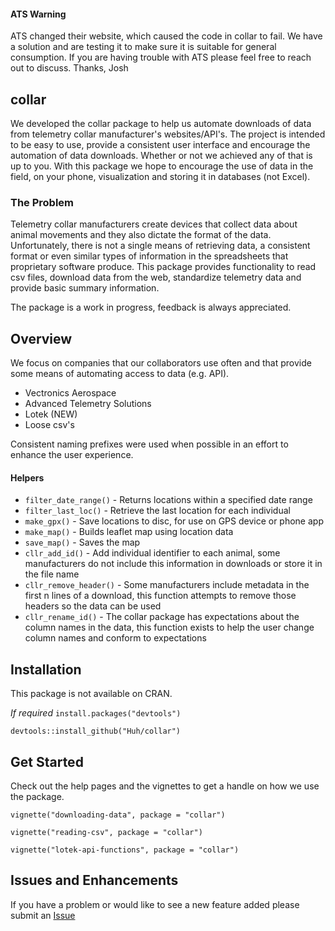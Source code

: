 #### ATS Warning
ATS changed their website, which caused the code in collar to fail. We have a solution and are testing it to make sure it is suitable for general consumption. If you are having trouble with ATS please feel free to reach out to discuss. Thanks, Josh

## collar

We developed the collar package to help us automate downloads of data from telemetry collar manufacturer's websites/API's. The project is intended to be easy to use, provide a consistent user interface and encourage the automation of data downloads. Whether or not we achieved any of that is up to you. With this package we hope to encourage the use of data in the field, on your phone, visualization and storing it in databases (not Excel).

### The Problem

Telemetry collar manufacturers create devices that collect data about animal movements and they also dictate the format of the data. Unfortunately, there is not a single means of retrieving data, a consistent format or even similar types of information in the spreadsheets that proprietary software produce. This package provides functionality to read csv files, download data from the web, standardize telemetry data and provide basic summary information. 

The package is a work in progress, feedback is always appreciated.

## Overview

We focus on companies that our collaborators use often and that provide some means of automating access to data (e.g. API).

- Vectronics Aerospace
- Advanced Telemetry Solutions
- Lotek (NEW)
- Loose csv's

Consistent naming prefixes were used when possible in an effort to enhance the user experience.

#### Helpers

- `filter_date_range()` - Returns locations within a specified date range
- `filter_last_loc()` - Retrieve the last location for each individual
- `make_gpx()` - Save locations to disc, for use on GPS device or phone app
- `make_map()` - Builds leaflet map using location data
- `save_map()` - Saves the map
- `cllr_add_id()` - Add individual identifier to each animal, some manufacturers do not include this information in downloads or store it in the file name
- `cllr_remove_header()` - Some manufacturers include metadata in the first n lines of a download, this function attempts to remove those headers so the data can be used
- `cllr_rename_id()` - The collar package has expectations about the column names in the data, this function exists to help the user change column names and conform to expectations


## Installation

This package is not available on CRAN.

*If required*
`install.packages("devtools")`

`devtools::install_github("Huh/collar")`

## Get Started

Check out the help pages and the vignettes to get a handle on how we use the package.

`vignette("downloading-data", package = "collar")`

`vignette("reading-csv", package = "collar")`

`vignette("lotek-api-functions", package = "collar")`

## Issues and Enhancements

If you have a problem or would like to see a new feature added please submit an [Issue](https://github.com/Huh/collar/issues)
